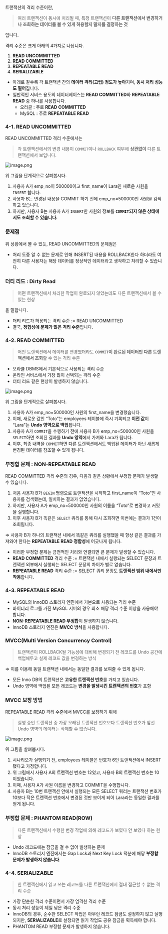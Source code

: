 트랜잭션의 격리 수준이란,

> 여러 트랜잭션이 동시에 처리될 때, 특정 트랜잭션이 **다른 트랜잭션에서 변경하거나 조회하는 데이터를 볼 수 있게 허용할지 말지를 결정하는 것**
> 

입니다.

격리 수준은 크게 아래의 4가지로 나뉩니다.

1. **READ UNCOMMITTED**
2. **READ COMMITTED**
3. **REPEATABLE READ**
4. **SERIALIZABLE**
- 아래로 갈수록 각 트랜잭션 간의 **데이터 격리(고립) 정도가 높아**지며, **동시 처리 성능도 떨어**집니다.
- 일반적인 서비스 용도의 데이터베이스는 **READ COMMITTED**와 **REPEATABLE READ** 중 하나를 사용합니다.
    - 오라클 : 주로 **READ COMMITTED**
    - MySQL : 주로 **REPEATABLE READ**

### 4-1. READ UNCOMMITTED

READ UNCOMMITTED 격리 수준에서는

> 각 트랜잭션에서의 변경 내용이 `COMMIT`이나 `ROLLBACK` 여부에 **상관없이** 다른 트랜잭션에서 보입니다.
> 

![image.png](./images/mysql01.png)

위 그림을 단계적으로 살펴봅시다.

1. 사용자 A가 emp_no이 500000이고 first_name이 Lara인 새로운 사원을 `INSERT` 합니다.
2. 사용자 B는 변경된 내용을 COMMIT 하기 전에 emp_no=500000인 사원을 검색하고 있습니다.
3. 하지만, 사용자 B는 사용자 A가 `INSERT`한 사원의 정보를 **`COMMIT`되지 않은 상태에서도 조회할 수 있습니다.**

### 문제점

위 상황에서 볼 수 있듯, READ UNCOMMITTED의 문제점은 

- 처리 도중 알 수 없는 문제로 인해 INSERT된 내용을 ROLLBACK한다 하더라도 여전히 다른 사용자는 해당 데이터를 정상적인 데이터라고 생각하고 처리할 수 있습니다.

### 더티 리드 : Dirty Read

> 어떤 트랜잭션에서 처리한 작업이 완료되지 않았는데도 다른 트랜잭션에서 볼 수 있는 현상
> 

을 말합니다.

- 더티 리드가 허용되는 격리 수준 := READ UNCOMMITTED
- 결국, **정합성에 문제가 많은 격리 수준**입니다.

### 4-2. READ COMMITTED

> 어떤 트랜잭션에서 데이터를 변경했더라도 **`COMMIT`이 완료된 데이터만 다른 트랜잭션에서 조회**할 수 있는 격리 수준
> 
- 오라클 DBMS에서 기본적으로 사용되는 격리 수준
- 온라인 서비스에서 가장 많이 선택되는 격리 수준
- 더티 리드 같은 현상이 발생하지 않습니다.

![image.png](./images/mysql02.png)

위 그림을 단계적으로 살펴봅시다.

1. 사용자 A가 emp_no=500000인 사원의 first_name을 변경했습니다.
2. 이때, 새로운 값인 “Toto”는 employees 테이블에 즉시 기록되고 **이전 값**이 “Lara”는 **Undo 영역으로 백업**됩니다.
3. 사용자 A가 `COMMIT`을 수행하기 전에 사용자 B가 emp_no=500000인 사원을 `SELECT`하면 조회된 결과를 **Undo 영역**에서 가져와 Lara가 됩니다.
4. 이후, 최종 내역을 `COMMIT`하면 다른 트랜잭션에서도 백업된 데이터가 아닌 새롭게 변경된 데이터를 참조할 수 있게 됩니다.

### 부정합 문제 : NON-REPEATABLE READ

READ COMMITTED 격리 수준의 경우, 다음과 같은 상황에서 부정합 문제가 발생할 수 있습니다.

1. 처음 사용자 B가 `BEGIN` 명령으로 트랜잭션을 시작하고 first_name이 “Toto”인 사용자를 검색했는데, 일치하는 결과가 없었습니다.
2. 하지만, 사용자 A가 emp_no=500000인 사원의 이름을 “Toto”로 변경하고 커밋을 실행합니다.
3. 이후 사용자 B가 똑같은 `SELECT` 쿼리를 통해 다시 조회하면 이번에는 결과가 1건이 조회됩니다.

⇒ 사용자 B가 하나의 트랜잭션 내에서 똑같은 쿼리를 실행했을 때 항상 같은 결과를 가져와야 한다는 **REPEATABLE READ 정합성**에 어긋나게 됩니다.

- 이러한 부정합 문제는 금전적인 처리와 연결되면 큰 문제가 발생할 수 있습니다.
- **READ COMMITTED** 격리 수준 := 트랜잭션 내에서 실행되는 SELECT 문장과 트랜잭션 외부에서 실행되는 SELECT 문장의 차이가 별로 없습니다.
- **REPEATABLE READ** 격리 수준 := SELECT 쿼리 문장도 **트랜잭션 범위 내에서만 작동**합니다.

### 4-3. REPEATABLE READ

- MySQL의 InnoDB 스토리지 엔진에서 기본으로 사용되는 격리 수준
- 바이너리 로그를 가진 MySQL 서버의 경우 최소 해당 격리 수준 이상을 사용해야 합니다.
- **NON-REPEATABLE READ 부정합**이 발생하지 않습니다.
- InnoDB 스토리지 엔진은 **MVCC 방식**을 사용합니다.

### MVCC(Multi Version Concurrency Control)

> 트랜잭션이 ROLLBACK될 가능성에 대비해 변경되기 전 레코드를 Undo 공간에 백업해두고 실제 레코드 값을 변경하는 방식
> 

⇒ 이를 이용해 동일 트랜잭션 내에서는 동일한 결과를 보여줄 수 있게 됩니다.

- 모든 Inno DB의 트랜잭션은 **고유한 트랜잭션 번호**를 가지고 있습니다.
- Undo 영역에 백업된 모든 레코드는 **변경을 발생시킨 트랜잭션의 번호**가 포함

### MVCC 보장 방법

REPEATABLE READ 격리 수준에서 MVCC를 보장하기 위해

> 실행 중인 트랜잭션 중 가장 오래된 트랜잭션 번호보다 트랜잭션 번호가 앞선 Undo 영역의 데이터는 삭제할 수 없습니다.
> 

![image.png](./images/mysql03.png)

위 그림을 살펴봅시다.

1. 시나리오가 실행되기 전, employees 테이블은 번호가 6인 트랜잭션에서 INSERT 됐다고 가정합니다.
2. 위 그림에서 사용자 A의 트랜잭션 번호는 12였고, 사용자 B의 트랜잭션 번호는 10이었습니다.
3. 이때, 사용자 A가 사원 이름을 변경하고 COMMIT을 수행합니다.
4. 사용자 B는 10번 트랜잭션 안에서 실행되는 모든 SELECT 쿼리는 트랜잭션 번호가 10보다 작은 트랜잭션 번호에서 변경된 것만 보이게 되어 Lara라는 동일한 결과를 얻게 됩니다.

### 부정합 문제 : PHANTOM READ(ROW)

> 다른 트랜잭션에서 수행한 변경 작업에 의해 레코드가 보였다 안 보였다 하는 현상
> 
- Undo 레코드에는 잠금을 걸 수 없어 발생하는 문제
- InnoDB 스토리지 엔진에서는 Gap Lock과 Next Key Lock 덕분에 해당 **부정합 문제가 발생하지 않습니다**.

### 4-4. SERIALIZABLE

> 한 트랜잭션에서 읽고 쓰는 레코드를 다른 트랜잭션에서 절대 접근할 수 없는 격리 수준
> 
- 가장 단순한 격리 수준이면서 가장 엄격한 격리 수준
- 동시 처리 성능이 제일 낮은 격리 수준
- InnoDB의 경우, 순수한 SELECT 작업은 아무런 레코드 잠금도 설정하지 않고 실행되지만, **SERIALIZABLE**로 설정되면 읽기 작업도 공유 잠금을 획득해야 합니다.
- PHANTOM READ 부정합 문제가 발생하지 않습니다.